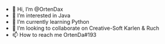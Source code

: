 - 👋 Hi, I’m @OrtenDax
- 👀 I’m interested in Java
- 🌱 I’m currently learning Python
- 💞️ I’m looking to collaborate on Creative-Soft Karlen & Ruch
- 📫 How to reach me OrtenDa#193
